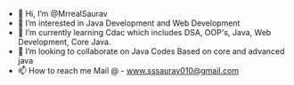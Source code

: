 - 👋 Hi, I’m @MrrealSaurav
- 👀 I’m interested in Java Development and Web Development 
- 🌱 I’m currently learning Cdac which includes DSA, OOP's, Java, Web Development, Core Java.
- 💞️ I’m looking to collaborate on Java Codes Based on core and advanced java 
- 📫 How to reach me Mail @ - www.sssaurav010@gmail.com

<!---
MrrealSaurav/MrrealSaurav is a ✨ special ✨ repository because its `README.md` (this file) appears on your GitHub profile.
You can click the Preview link to take a look at your changes.
--->
